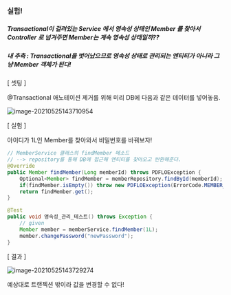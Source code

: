 ### 실험! 

##### Transactional이 걸려있는 Service 에서 영속성 상태인 Member 를 찾아서 Controller 로 넘겨주면 Member는 계속 영속성 상태일까??

##### 내 추측 : Transactional을 벗어났으므로 영속성 상태로 관리되는 엔티티가 아니라 그냥 Member 객체가 된다!

##### 

[ 셋팅 ]

 @Transactional 애노테이션 제거를 위해 미리 DB에 다음과 같은 데이터를 넣어놓음.

![image-20210525143710954](C:\Users\sochu\AppData\Roaming\Typora\typora-user-images\image-20210525143710954.png)

[ 실험 ]

아이디가 1L인 Member를 찾아와서 비밀번호를 바꿔보자!

```java
// MemberService 클래스의 findMember 메소드
// --> repository를 통해 DB에 접근해 엔티티를 찾아오고 반환해준다.
@Override
public Member findMember(Long memberId) throws PDFLOException {
    Optional<Member> findMember = memberRepository.findById(memberId);
    if(findMember.isEmpty()) throw new PDFLOException(ErrorCode.MEMBER_NO_EXIST);
    return findMember.get();
}

@Test
public void 영속성_관리_테스트() throws Exception {
    // given
    Member member = memberService.findMember(1L);
    member.changePassword("newPassword");
}
```

[ 결과 ]

![image-20210525143729274](C:\Users\sochu\AppData\Roaming\Typora\typora-user-images\image-20210525143729274.png)

예상대로 트랜젝션 밖이라 값을 변경할 수 없다!

